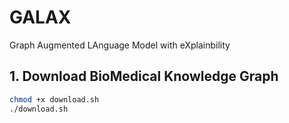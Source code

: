 # GALAX
Graph Augmented LAnguage Model with eXplainbility

## 1. Download BioMedical Knowledge Graph
```bash
chmod +x download.sh
./download.sh
```

